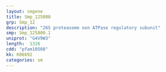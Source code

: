 ```yaml
---
layout: smgene
title: Smp_125800
grp: Smp_12
description: "26S proteasome non ATPase regulatory subunit"
smp: Smp_125800.1
uniprot: "G4V9W3"
length:  1326
cdd: "pfam10508"
kk: K06692
categories: sm
---
```

